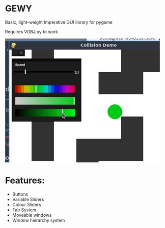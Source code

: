 # GEWY
Basic, light-weight Imperative GUI library for pygame

Requires VOBJ.py to work

![Example Use](colourSlider_VariableSlider.jpg)

# Features:
 - Buttons
 - Variable Sliders
 - Colour Sliders
 - Tab System
 - Moveable windows
 - Window heirarchy system
